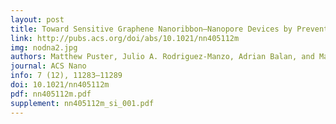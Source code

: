 ```yaml
---
layout: post
title: Toward Sensitive Graphene Nanoribbon–Nanopore Devices by Preventing Electron Beam-Induced Damage
link: http://pubs.acs.org/doi/abs/10.1021/nn405112m
img: nodna2.jpg
authors: Matthew Puster, Julio A. Rodriguez-Manzo, Adrian Balan, and Marija Drndić
journal: ACS Nano
info: 7 (12), 11283–11289
doi: 10.1021/nn405112m
pdf: nn405112m.pdf
supplement: nn405112m_si_001.pdf
---
```

